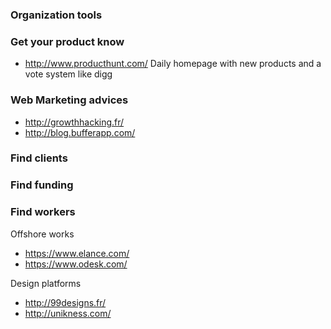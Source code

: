### Organization tools 

### Get your product know

* http://www.producthunt.com/ Daily homepage with new products and a vote system like digg

### Web Marketing advices 

* http://growthhacking.fr/
* http://blog.bufferapp.com/

### Find clients

### Find funding 

### Find workers

Offshore works 
* https://www.elance.com/
* https://www.odesk.com/

Design platforms
* http://99designs.fr/
* http://unikness.com/